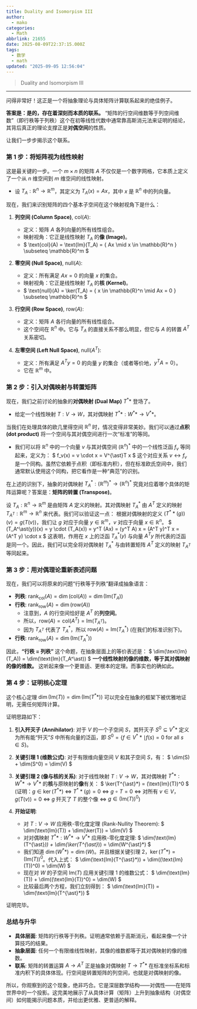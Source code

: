 ```yaml
---
title: Duality and Isomorpism III
author:
  - mako
categories:
  - Math
abbrlink: 21655
date: 2025-08-09T22:37:15.000Z
tags:
  - 数学
  - math
updated: "2025-09-05 12:56:04"
---
```


>  Duality and Isomorpism III

<!--more-->
----

问得非常好！这正是一个将抽象理论与具体矩阵计算联系起来的绝佳例子。

**答案是：是的，存在着深刻而本质的联系。** “矩阵的行空间维数等于列空间维数”（即行秩等于列秩）这个在初等线性代数中通常靠高斯消元法来证明的结论，其背后真正的理论支撑正是**对偶空间**的性质。

让我们一步步揭示这个联系。

### 第 1 步：将矩阵视为线性映射

这是最关键的一步。一个 $m \times n$ 的矩阵 $A$ 不仅仅是一个数字网格，它本质上定义了一个从 $n$ 维空间到 $m$ 维空间的线性映射。

-   设 $T_A: \mathbb{R}^n \to \mathbb{R}^m$，其定义为 $T_A(x) = Ax$，其中 $x$ 是 $\mathbb{R}^n$ 中的列向量。

现在，我们来识别矩阵的四个基本子空间在这个映射视角下是什么：

1.  **列空间 (Column Space)**, $\text{col}(A)$:
    -   定义：矩阵 $A$ 各列向量的所有线性组合。
    -   映射视角：它正是线性映射 $T_A$ 的**像 (Image)**。
    -   $ \text{col}(A) = \text{Im}(T_A) = \{ Ax \mid x \in \mathbb{R}^n \} \subseteq \mathbb{R}^m $

2.  **零空间 (Null Space)**, $\text{null}(A)$:
    -   定义：所有满足 $Ax=0$ 的向量 $x$ 的集合。
    -   映射视角：它正是线性映射 $T_A$ 的**核 (Kernel)**。
    -   $ \text{null}(A) = \ker(T_A) = \{ x \in \mathbb{R}^n \mid Ax = 0 \} \subseteq \mathbb{R}^n $

3.  **行空间 (Row Space)**, $\text{row}(A)$:
    -   定义：矩阵 $A$ 各行向量的所有线性组合。
    -   这个空间在 $\mathbb{R}^n$ 中。它与 $T_A$ 的直接关系不那么明显，但它与 $A$ 的转置 $A^T$ 关系密切。

4.  **左零空间 (Left Null Space)**, $\text{null}(A^T)$:
    -   定义：所有满足 $A^T y = 0$ 的向量 $y$ 的集合（或者等价地，$y^T A = 0$）。
    -   它在 $\mathbb{R}^m$ 中。

### 第 2 步：引入对偶映射与转置矩阵

现在，我们之前讨论的抽象的**对偶映射 (Dual Map)** $T^{\ast}*$ 登场了。

-   给定一个线性映射 $T: V \to W$，其对偶映射 $T^{\ast}*: W^{\ast}* \to V^{\ast}*$。

当我们在处理具体的欧几里得空间 $\mathbb{R}^n$ 时，情况变得非常美妙。我们可以通过**点积 (dot product)** 将一个空间与其对偶空间进行一次“标准”的等同。

-   我们可以将 $\mathbb{R}^n$ 中的一个向量 $v$ 与其对偶空间 $(\mathbb{R}^n)^\ast$ 中的一个线性泛函 $f_v$ 等同起来，定义为：
    $ f_v(x) = v \cdot x = V^{\ast}T x $
    这个对应关系 $v \leftrightarrow f_v$ 是一个同构。虽然它依赖于点积（即标准内积），但在标准欧氏空间中，我们通常默认使用这个同构，把它看作是一种“典范”的识别。

在上述的识别下，抽象的对偶映射 $T_A^\ast: (\mathbb{R}^m)^\ast \to (\mathbb{R}^n)^\ast$ 究竟对应着哪个具体的矩阵运算呢？答案是：**矩阵的转置 (Transpose)**。

设 $T_A: \mathbb{R}^n \to \mathbb{R}^m$ 是由矩阵 $A$ 定义的映射。其对偶映射 $T_A^\ast$ 由 $A^T$ 定义的映射 $T_{A^T}: \mathbb{R}^m \to \mathbb{R}^n$ 来代表。我们可以验证这一点：
根据对偶映射的定义 $(T^{\ast}*(g))(v) = g(T(v))$，我们让 $g$ 对应于向量 $y \in \mathbb{R}^m$，$v$ 对应于向量 $x \in \mathbb{R}^n$。
$
(T_A^\ast(y))(x) = y \cdot (T_A(x)) = y^T (Ax) = (y^T A) x = (A^T y)^T x = (A^T y) \cdot x
$
这表明，作用在 $x$ 上的泛函 $T_A^\ast(y)$ 与向量 $A^T y$ 所代表的泛函是同一个。因此，我们可以完全将对偶映射 $T_A^\ast$ 与由转置矩阵 $A^T$ 定义的映射 $T_{A^T}$ 等同起来。

### 第 3 步：用对偶理论重新表述问题

现在，我们可以将原来的问题“行秩等于列秩”翻译成抽象语言：

-   **列秩**: $\text{rank}_{\text{col}}(A) = \dim(\text{col}(A)) = \dim(\text{Im}(T_A))$
-   **行秩**: $\text{rank}_{\text{row}}(A) = \dim(\text{row}(A))$
    -   注意到，$A$ 的行空间恰好是 $A^T$ 的**列空间**。
    -   所以，$\text{row}(A) = \text{col}(A^T) = \text{Im}(T_{A^T})$。
    -   因为 $T_{A^T}$ 代表了 $T_A^\ast$，所以 $\text{row}(A) = \text{Im}(T_A^\ast)$ (在我们的标准识别下)。
-   **行秩**: $\text{rank}_{\text{row}}(A) = \dim(\text{Im}(T_A^\ast))$

因此，**“行秩 = 列秩”** 这个命题，在抽象层面上的等价表述是：
$
\dim(\text{Im}(T_A)) = \dim(\text{Im}(T_A^\ast))
$
**一个线性映射的像的维数，等于其对偶映射的像的维数。** 这听起来像一个更普适、更根本的定理。而事实也的确如此。

### 第 4 步：证明核心定理

这个核心定理 $\dim(\text{Im}(T)) = \dim(\text{Im}(T^{\ast}*))$ 可以完全在抽象的框架下被优雅地证明，无需任何矩阵计算。

证明思路如下：

1.  **引入歼灭子 (Annihilator)**: 对于 $V$ 的一个子空间 $S$，其歼灭子 $S^0 \subseteq V^{\ast}*$ 定义为所有能“歼灭”$S$ 中所有向量的泛函，即 $S^0 = \{ f \in V^{\ast}* \mid f(s) = 0 \text{ for all } s \in S \}$。

2.  **关键引理 1 (维数公式)**: 对于有限维向量空间 $V$ 和其子空间 $S$，有：
    $ \dim(S) + \dim(S^0) = \dim(V) $

3.  **关键引理 2 (像与核的关系)**: 对于线性映射 $T: V \to W$，其对偶映射 $T^{\ast}*: W^{\ast}* \to V^{\ast}*$ 的**核**与原映射的**像**有关：
    $ \ker(T^{\ast}*) = (\text{Im}(T))^0 $
    (证明：$g \in \ker(T^{\ast}*)$  $\iff$ $T^{\ast}*(g)=0$  $\iff$ $g \circ T = 0$  $\iff$ 对所有 $v \in V$，$g(T(v))=0$  $\iff$ $g$ 歼灭了 $T$ 的整个像  $\iff$ $g \in (\text{Im}(T))^0$)

4.  **开始证明**:
    -   对 $T: V \to W$ 应用秩-零化度定理 (Rank-Nullity Theorem):
        $ \dim(\text{Im}(T)) + \dim(\ker(T)) = \dim(V) $
    -   对对偶映射 $T^{\ast}*: W^{\ast}* \to V^{\ast}*$ 应用秩-零化度定理:
        $ \dim(\text{Im}(T^{\ast}*)) + \dim(\ker(T^{\ast}*)) = \dim(W^{\ast}*) $
    -   我们知道 $\dim(W^{\ast}*) = \dim(W)$。并且根据关键引理 2，$\ker(T^{\ast}*) = (\text{Im}(T))^0$。代入上式：
        $ \dim(\text{Im}(T^{\ast}*)) + \dim((\text{Im}(T))^0) = \dim(W) $
    -   现在对 $W$ 的子空间 $\text{Im}(T)$ 应用关键引理 1 的维数公式：
        $ \dim(\text{Im}(T)) + \dim((\text{Im}(T))^0) = \dim(W) $
    -   比较最后两个方程，我们立刻得到：
        $ \dim(\text{Im}(T)) = \dim(\text{Im}(T^{\ast}*)) $

证明完毕。

### 总结与升华

-   **具体层面**: 矩阵的行秩等于列秩。证明通常依赖于高斯消元，看起来像一个计算技巧的结果。
-   **抽象层面**: 任何一个有限维线性映射，其像的维数都等于其对偶映射的像的维数。
-   **联系**: 矩阵的转置运算 $A \to A^T$ 正是抽象对偶映射 $T \to T^{\ast}*$ 在标准坐标系和标准内积下的具体体现。行空间是转置矩阵的列空间，也就是对偶映射的像。

所以，你观察到的这个现象，绝非巧合。它是深层数学结构——对偶性——在矩阵世界中的一个投影。这完美地展示了从具体计算（矩阵）上升到抽象结构（对偶空间）如何能揭示问题本质，并给出更优雅、更普适的解释。

